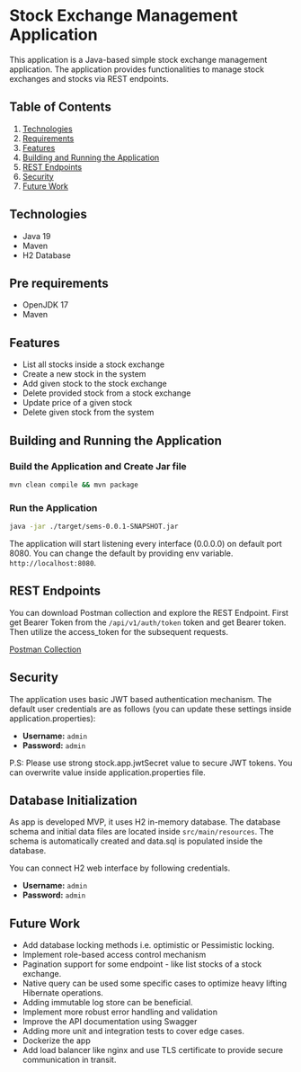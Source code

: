 # Stock Exchange Management Application

This application is a Java-based simple stock exchange management application. The application provides functionalities to manage stock exchanges and stocks via REST endpoints.

## Table of Contents

1. [Technologies](#technologies)
2. [Requirements](#pre-requirements)
3. [Features](#features)
4. [Building and Running the Application](#building-and-running-the-application)
5. [REST Endpoints](#rest-endpoints)
6. [Security](#security)
7. [Future Work](#future-work)


## Technologies
* Java 19
* Maven
* H2 Database

## Pre requirements
* OpenJDK 17
* Maven


## Features

- List all stocks inside a stock exchange
- Create a new stock in the system
- Add given stock to the stock exchange
- Delete provided stock from a stock exchange
- Update price of a given stock
- Delete given stock from the system


## Building and Running the Application

### Build the Application and Create Jar file

```sh
mvn clean compile && mvn package
```

### Run the Application

```sh
java -jar ./target/sems-0.0.1-SNAPSHOT.jar
```

The application will start listening every interface (0.0.0.0) on default port 8080. You can change the default by providing env variable. `http://localhost:8080`.

## REST Endpoints
You can download Postman collection and explore the REST Endpoint. First get Bearer Token from the `/api/v1/auth/token` token and get Bearer token. Then utilize the access_token for the subsequent requests.

[Postman Collection](docs/postman/Stock-Management-App.postman_collection.json)

## Security

The application uses basic JWT based authentication mechanism. The default user credentials are as follows (you can update these settings inside application.properties):

- **Username:** `admin`
- **Password:** `admin`

P.S: Please use strong stock.app.jwtSecret value to secure JWT tokens. You can overwrite value inside application.properties file.


## Database Initialization

As app is developed MVP, it uses H2 in-memory database. The database schema and initial data files are located inside `src/main/resources`. The schema is automatically created and data.sql is populated inside the database.

You can connect H2 web interface by following credentials.

- **Username:** `admin`
- **Password:** `admin`

## Future Work

- Add database locking methods i.e. optimistic or Pessimistic locking.
- Implement role-based access control mechanism
- Pagination support for some endpoint - like list stocks of a stock exchange.
- Native query can be used some specific cases to optimize heavy lifting Hibernate operations.
- Adding immutable log store can be beneficial.
- Implement more robust error handling and validation
- Improve the API documentation using Swagger
- Adding more unit and integration tests to cover edge cases.
- Dockerize the app
- Add load balancer like nginx and use TLS certificate to provide secure communication in transit.